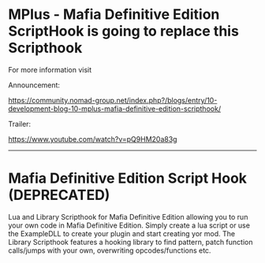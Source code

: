 
# MPlus - Mafia Definitive Edition ScriptHook is going to replace this Scripthook
For more information visit

Announcement:

https://community.nomad-group.net/index.php?/blogs/entry/10-development-blog-10-mplus-mafia-definitive-edition-scripthook/

Trailer:

https://www.youtube.com/watch?v=pQ9HM20a83g

----

# Mafia Definitive Edition Script Hook (DEPRECATED)
Lua and Library Scripthook for Mafia Definitive Edition allowing you to run your own code in Mafia Definitive Edition. Simply create a lua script or use the ExampleDLL to create your plugin and start creating yor mod. The Library Scripthook features a hooking library to find pattern, patch function calls/jumps with your own, overwriting opcodes/functions etc.
